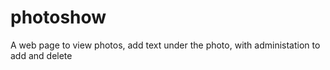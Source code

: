 # photoshow
A web page to view photos, add text under the photo, with administation to add and delete 
